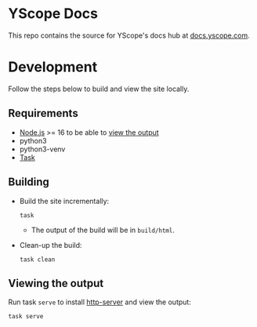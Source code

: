 # YScope Docs

This repo contains the source for YScope's docs hub at [docs.yscope.com].

# Development

Follow the steps below to build and view the site locally.

## Requirements

* [Node.js] >= 16 to be able to [view the output](#viewing-the-output)
* python3
* python3-venv
* [Task]

## Building

* Build the site incrementally:

  ```shell
  task
  ```

  * The output of the build will be in `build/html`.

* Clean-up the build:

  ```shell
  task clean
  ```

## Viewing the output

Run task `serve` to install [http-server] and view the output:

```shell
task serve
```

[docs.yscope.com]: https://docs.yscope.com
[http-server]: https://www.npmjs.com/package/http-server
[Node.js]: https://nodejs.org/en/download/current
[Task]: https://taskfile.dev/
